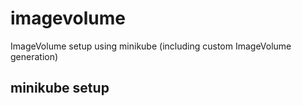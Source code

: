 # imagevolume
ImageVolume setup using minikube (including custom ImageVolume generation)

## minikube setup
